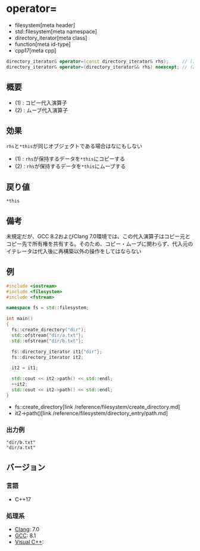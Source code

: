 # operator=
* filesystem[meta header]
* std::filesystem[meta namespace]
* directory_iterator[meta class]
* function[meta id-type]
* cpp17[meta cpp]

```cpp
directory_iterator& operator=(const directory_iterator& rhs);     // (1)
directory_iterator& operator=(directory_iterator&& rhs) noexcept; // (2)
```

## 概要
- (1) : コピー代入演算子
- (2) : ムーブ代入演算子


## 効果
`rhs`と`*this`が同じオブジェクトである場合はなにもしない

- (1) : `rhs`が保持するデータを`*this`にコピーする
- (2) : `rhs`が保持するデータを`*this`にムーブする


## 戻り値
`*this`


## 備考
未規定だが、GCC 8.2およびClang 7.0環境では、この代入演算子はコピー元とコピー先で所有権を共有する。そのため、コピー・ムーブに関わらず、代入元のイテレータは代入後に再構築以外の操作をしてはならない


## 例
```cpp example
#include <iostream>
#include <filesystem>
#include <fstream>

namespace fs = std::filesystem;

int main()
{
  fs::create_directory("dir");
  std::ofstream{"dir/a.txt"};
  std::ofstream{"dir/b.txt"};

  fs::directory_iterator it1{"dir"};
  fs::directory_iterator it2;

  it2 = it1;

  std::cout << it2->path() << std::endl;
  ++it2;
  std::cout << it2->path() << std::endl;
}
```
* fs::create_directory[link /reference/filesystem/create_directory.md]
* it2->path()[link /reference/filesystem/directory_entry/path.md]

### 出力例
```
"dir/b.txt"
"dir/a.txt"
```

## バージョン
### 言語
- C++17

### 処理系
- [Clang](/implementation.md#clang): 7.0
- [GCC](/implementation.md#gcc): 8.1
- [Visual C++](/implementation.md#visual_cpp):
